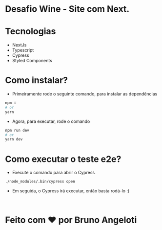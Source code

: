 # Desafio Wine - Site com Next.

# Tecnologias
- NextJs
- Typescript
- Cypress
- Styled Components

# Como instalar?
- Primeiramente rode o seguinte comando, para instalar as dependências
```bash
npm i
# or
yarn 
```
- Agora, para executar, rode o comando
```bash
npm run dev
# or
yarn dev
```

# Como executar o teste e2e?
- Execute o comando para abrir o Cypress
```bash
./node_modules/.bin/cypress open
```
- Em seguida, o Cypress irá executar, então basta rodá-lo :)
<br>


# Feito com ❤️ por Bruno Angeloti
